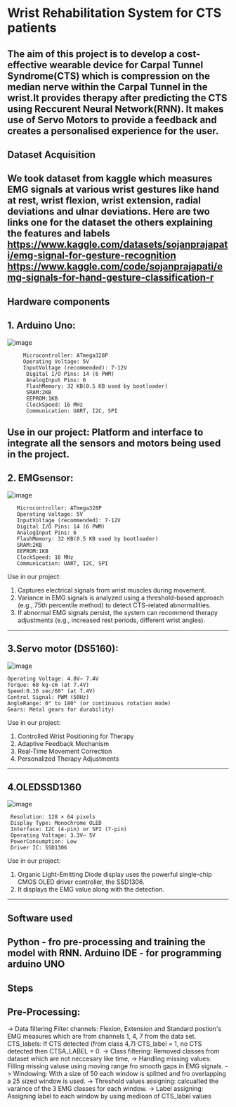 # Wrist Rehabilitation System for CTS patients
The aim of this project is to develop a cost-effective wearable device for Carpal Tunnel Syndrome(CTS) which is compression on the median nerve within the Carpal Tunnel in the wrist.It provides therapy after predicting the CTS using Reccurent Neural Network(RNN). It makes use of Servo Motors to provide a feedback and creates a personalised experience for the user.
-------------------------------------------------------------------------------------------------------------------------------------------------------------------------------------------------------------------------------------------------------------------------
## Dataset Acquisition
We took dataset from kaggle which measures EMG signals at various wrist gestures like hand at rest, wrist flexion, wrist extension, radial deviations and ulnar deviations. Here are two links one for the dataset the others explaining the features and labels
https://www.kaggle.com/datasets/sojanprajapati/emg-signal-for-gesture-recognition
https://www.kaggle.com/code/sojanprajapati/emg-signals-for-hand-gesture-classification-r
-------------------------------------------------------------------------------------------------------------------------------------------------------------------------------------------------------------------------------------------------------------------------
## Hardware components
   ## 1. Arduino Uno:
   ![image](https://github.com/user-attachments/assets/59803a27-3323-4178-9c82-02f85ee22182)
        
         Microcontroller: ATmega328P
         Operating Voltage: 5V
         InputVoltage (recommended): 7-12V
          Digital I/O Pins: 14 (6 PWM)                                                                                                                                         
          AnalogInput Pins: 6
          FlashMemory: 32 KB(0.5 KB used by bootloader)
          SRAM:2KB
          EEPROM:1KB
          ClockSpeed: 16 MHz
          Communication: UART, I2C, SPI
         
   Use in our project:
   Platform and interface to integrate all the sensors and motors being used in the project.
  -------------------------------------------------------------------------------------------------------------------------------------------------------------------------------------------------------------------------------------------------------------------------    
 ## 2. EMGsensor:
 ![image](https://github.com/user-attachments/assets/3c8a7b68-b335-49ab-b66e-0f510ed4e294)

       Microcontroller: ATmega328P
       Operating Voltage: 5V
       InputVoltage (recommended): 7-12V
       Digital I/O Pins: 14 (6 PWM)
       AnalogInput Pins: 6
       FlashMemory: 32 KB(0.5 KB used by bootloader)
       SRAM:2KB
       EEPROM:1KB
       ClockSpeed: 16 MHz
       Communication: UART, I2C, SPI
   Use in our project:
   1. Captures electrical signals from wrist muscles during movement.
   2. Variance in EMG signals is analyzed using a threshold-based approach (e.g., 75th
   percentile method) to detect CTS-related abnormalities.
   3. If abnormal EMG signals persist, the system can recommend therapy adjustments
   (e.g., increased rest periods, different wrist angles).
-------------------------------------------------------------------------------------------------------------------------------------------------------------------------------------------------------------------------------------------------------------------------
  ## 3.Servo motor (DS5160):
  ![image](https://github.com/user-attachments/assets/69e09c04-0001-4968-8d4b-97af736773a2)

    Operating Voltage: 4.8V– 7.4V
    Torque: 60 kg·cm (at 7.4V)
    Speed:0.16 sec/60° (at 7.4V)
    Control Signal: PWM (50Hz)
    AngleRange: 0° to 180° (or continuous rotation mode)
    Gears: Metal gears for durability)
   Use in our project:
   1. Controlled Wrist Positioning for Therapy
   2. Adaptive Feedback Mechanism
   3. Real-Time Movement Correction
   4. Personalized Therapy Adjustments
-------------------------------------------------------------------------------------------------------------------------------------------------------------------------------------------------------------------------------------------------------------------------
  ## 4.OLEDSSD1360
 ![image](https://github.com/user-attachments/assets/98e5cff6-ed2b-4bbd-846c-35d427ff8d05)

     Resolution: 128 × 64 pixels
     Display Type: Monochrome OLED
     Interface: I2C (4-pin) or SPI (7-pin)
     Operating Voltage: 3.3V– 5V
     PowerConsumption: Low
     Driver IC: SSD1306
     
Use in our project:
1. Organic Light-Emitting Diode display uses the powerful
single-chip CMOS OLED driver controller, the SSD1306.
2. It displays the EMG value along with the detection.
-------------------------------------------------------------------------------------------------------------------------------------------------------------------------------------------------------------------------------------------------------------------------
## Software used
Python - fro pre-processing and training the model with RNN.
Arduino IDE - for programming arduino UNO
-------------------------------------------------------------------------------------------------------------------------------------------------------------------------------------------------------------------------------------------------------------------------
## Steps 
## Pre-Processing:
-> Data filtering 
    Filter channels: Flexion, Extension and Standard postion's EMG measures which are from channels 1, 4, 7 from the data set.
    CTS_labels: If CTS detected (from class 4,7) CTS_label = 1, no CTS detected then CTSA_LABEL = 0.
-> Class filtering:
    Removed classes from dataset which are not neccesary like time,
-> Handling missing values:
    Filling missing valuse using moving range fro smooth gaps in EMG signals.
-> Windowing:
    With a size of 50 each window is splitted and fro overlapping a 25 sized window is used.
-> Threshold values assigning:
    calcualted the varaince of the 3 EMG classes for each window.
-> Label assigning:
    Assigning label to each window by using medioan of CTS_label values 



